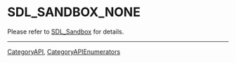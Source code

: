 # SDL_SANDBOX_NONE

Please refer to [SDL_Sandbox](SDL_Sandbox) for details.

----
[CategoryAPI](CategoryAPI), [CategoryAPIEnumerators](CategoryAPIEnumerators)


